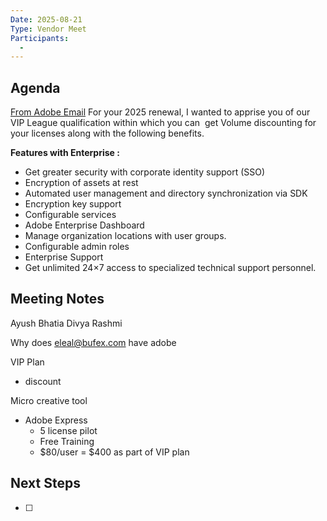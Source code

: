 ```yaml
---
Date: 2025-08-21
Type: Vendor Meet
Participants:
  -
---
```

## Agenda
<u>From Adobe Email</u>
For your 2025 renewal, I wanted to apprise you of our VIP League qualification within which you can  get Volume discounting for your licenses along with the following benefits.

**Features with Enterprise :**

- Get greater security with corporate identity support (SSO)
- Encryption of assets at rest
- Automated user management and directory synchronization via SDK
- Encryption key support
- Configurable services
- Adobe Enterprise Dashboard
- Manage organization locations with user groups.
- Configurable admin roles
- Enterprise Support
- Get unlimited 24×7 access to specialized technical support personnel.

## Meeting Notes

Ayush Bhatia
Divya Rashmi

Why does eleal@bufex.com have adobe


VIP Plan
- discount

Micro creative tool
- Adobe Express
	- 5 license pilot
	- Free Training
	- $80/user = $400 as part of VIP plan
## Next Steps
- [ ] 